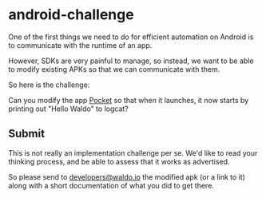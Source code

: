 # android-challenge

One of the first things we need to do for efficient automation on Android is to communicate with the runtime of an app.

However, SDKs are very painful to manage, so instead, we want to be able to modify existing APKs so that we can communicate with them.

So here is the challenge:

Can you modify the app [Pocket](https://play.google.com/store/apps/details?id=com.ideashower.readitlater.pro) so that when it launches, it now starts by printing out "Hello Waldo" to logcat?

## Submit

This is not really an implementation challenge per se. We'd like to read your thinking process, and be able to assess that it works as advertised.

So please send to developers@waldo.io the modified apk (or a link to it) along with a short documentation of what you did to get there.
